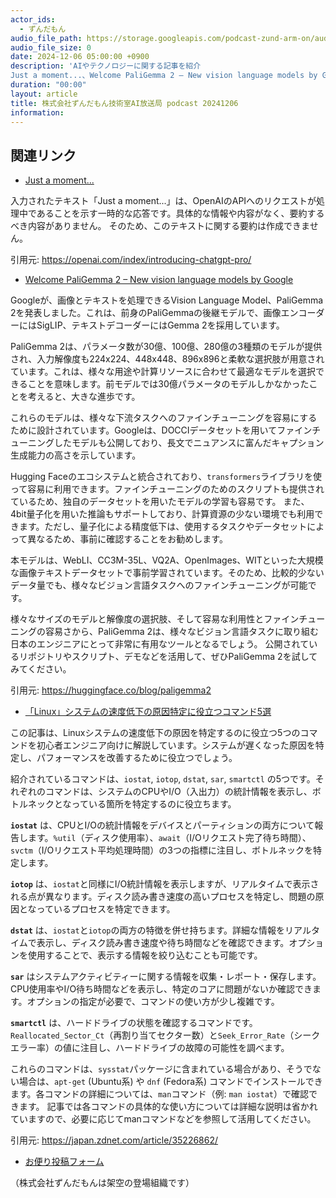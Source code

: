 ```yaml
---
actor_ids:
  - ずんだもん
audio_file_path: https://storage.googleapis.com/podcast-zund-arm-on/audio/株式会社ずんだもん技術室AI放送局_podcast_20241206.mp3
audio_file_size: 0
date: 2024-12-06 05:00:00 +0900
description: 'AIやテクノロジーに関する記事を紹介  
Just a moment...、Welcome PaliGemma 2 – New vision language models by Google、「Linux」システムの速度低下の原因特定に役立つコマンド5選'
duration: "00:00"
layout: article
title: 株式会社ずんだもん技術室AI放送局 podcast 20241206
information: 
---
```


## 関連リンク


- [Just a moment...](https://openai.com/index/introducing-chatgpt-pro/)  



入力されたテキスト「Just a moment...」は、OpenAIのAPIへのリクエストが処理中であることを示す一時的な応答です。具体的な情報や内容がなく、要約するべき内容がありません。  そのため、このテキストに関する要約は作成できません。


引用元: https://openai.com/index/introducing-chatgpt-pro/


- [Welcome PaliGemma 2 – New vision language models by Google](https://huggingface.co/blog/paligemma2)  



Googleが、画像とテキストを処理できるVision Language Model、PaliGemma 2を発表しました。これは、前身のPaliGemmaの後継モデルで、画像エンコーダーにはSigLIP、テキストデコーダーにはGemma 2を採用しています。

PaliGemma 2は、パラメータ数が30億、100億、280億の3種類のモデルが提供され、入力解像度も224x224、448x448、896x896と柔軟な選択肢が用意されています。これは、様々な用途や計算リソースに合わせて最適なモデルを選択できることを意味します。前モデルでは30億パラメータのモデルしかなかったことを考えると、大きな進歩です。

これらのモデルは、様々な下流タスクへのファインチューニングを容易にするために設計されています。Googleは、DOCCIデータセットを用いてファインチューニングしたモデルも公開しており、長文でニュアンスに富んだキャプション生成能力の高さを示しています。

Hugging Faceのエコシステムと統合されており、`transformers`ライブラリを使って容易に利用できます。ファインチューニングのためのスクリプトも提供されているため、独自のデータセットを用いたモデルの学習も容易です。  また、4bit量子化を用いた推論もサポートしており、計算資源の少ない環境でも利用できます。ただし、量子化による精度低下は、使用するタスクやデータセットによって異なるため、事前に確認することをお勧めします。


本モデルは、WebLI、CC3M-35L、VQ2A、OpenImages、WITといった大規模な画像テキストデータセットで事前学習されています。そのため、比較的少ないデータ量でも、様々なビジョン言語タスクへのファインチューニングが可能です。


様々なサイズのモデルと解像度の選択肢、そして容易な利用性とファインチューニングの容易さから、PaliGemma 2は、様々なビジョン言語タスクに取り組む日本のエンジニアにとって非常に有用なツールとなるでしょう。  公開されているリポジトリやスクリプト、デモなどを活用して、ぜひPaliGemma 2を試してみてください。


引用元: https://huggingface.co/blog/paligemma2


- [「Linux」システムの速度低下の原因特定に役立つコマンド5選](https://japan.zdnet.com/article/35226862/)  



この記事は、Linuxシステムの速度低下の原因を特定するのに役立つ5つのコマンドを初心者エンジニア向けに解説しています。システムが遅くなった原因を特定し、パフォーマンスを改善するために役立つでしょう。

紹介されているコマンドは、`iostat`, `iotop`, `dstat`, `sar`, `smartctl` の5つです。それぞれのコマンドは、システムのCPUやI/O（入出力）の統計情報を表示し、ボトルネックとなっている箇所を特定するのに役立ちます。

**`iostat`** は、CPUとI/Oの統計情報をデバイスとパーティションの両方について報告します。`%util`（ディスク使用率）、`await`（I/Oリクエスト完了待ち時間）、`svctm`（I/Oリクエスト平均処理時間）の3つの指標に注目し、ボトルネックを特定します。

**`iotop`** は、`iostat`と同様にI/O統計情報を表示しますが、リアルタイムで表示される点が異なります。ディスク読み書き速度の高いプロセスを特定し、問題の原因となっているプロセスを特定できます。

**`dstat`** は、`iostat`と`iotop`の両方の特徴を併せ持ちます。詳細な情報をリアルタイムで表示し、ディスク読み書き速度や待ち時間などを確認できます。オプションを使用することで、表示する情報を絞り込むことも可能です。

**`sar`** はシステムアクティビティーに関する情報を収集・レポート・保存します。CPU使用率やI/O待ち時間などを表示し、特定のコアに問題がないか確認できます。オプションの指定が必要で、コマンドの使い方が少し複雑です。

**`smartctl`** は、ハードドライブの状態を確認するコマンドです。`Reallocated_Sector_Ct`（再割り当てセクター数）と`Seek_Error_Rate`（シークエラー率）の値に注目し、ハードドライブの故障の可能性を調べます。

これらのコマンドは、`sysstat`パッケージに含まれている場合があり、そうでない場合は、`apt-get` (Ubuntu系) や `dnf` (Fedora系) コマンドでインストールできます。各コマンドの詳細については、`man`コマンド（例: `man iostat`）で確認できます。  記事では各コマンドの具体的な使い方については詳細な説明は省かれていますので、必要に応じてmanコマンドなどを参照して活用してください。


引用元: https://japan.zdnet.com/article/35226862/



- [お便り投稿フォーム](https://forms.gle/ffg4JTfqdiqK62qf9)

（株式会社ずんだもんは架空の登場組織です）
